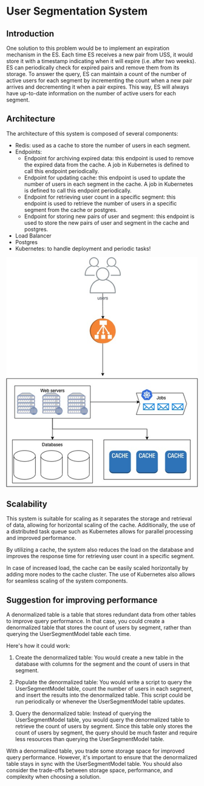 # User Segmentation System

## Introduction

One solution to this problem would be to implement an expiration mechanism in the ES. Each time ES receives a new pair
from USS, it would store it with a timestamp indicating when it will expire (i.e. after two weeks). ES can periodically
check for expired pairs and remove them from its storage. To answer the query, ES can maintain a count of the number of
active users for each segment by incrementing the count when a new pair arrives and decrementing it when a pair expires.
This way, ES will always have up-to-date information on the number of active users for each segment.

## Architecture

The architecture of this system is composed of several components:

- Redis: used as a cache to store the number of users in each segment.
- Endpoints:
    - Endpoint for archiving expired data: this endpoint is used to remove the expired data from the cache. A job in
      Kubernetes is defined to call this endpoint periodically.
    - Endpoint for updating cache: this endpoint is used to update the number of users in each segment in the cache. A
      job in Kubernetes is defined to call this endpoint periodically.
    - Endpoint for retrieving user count in a specific segment: this endpoint is used to retrieve the number of users in
      a specific segment from the cache or postgres.
    - Endpoint for storing new pairs of user and segment: this endpoint is used to store the new pairs of user and
      segment in the cache and postgres.
- Load Balancer
- Postgres
- Kubernetes: to handle deployment and periodic tasks!

![](media/arch.jpg)

## Scalability

This system is suitable for scaling as it separates the storage and retrieval of data, allowing for horizontal scaling
of the cache. Additionally, the use of a distributed task queue such as Kubernetes allows for parallel processing and
improved performance.

By utilizing a cache, the system also reduces the load on the database and improves the response time for retrieving
user count in a specific segment.

In case of increased load, the cache can be easily scaled horizontally by adding more nodes to the cache cluster. The
use of Kubernetes also allows for seamless scaling of the system components.

## Suggestion for improving performance

A denormalized table is a table that stores redundant data from other tables to improve query performance. In that case,
you could create a denormalized table that stores the count of users by segment, rather than querying the
UserSegmentModel table each time.

Here's how it could work:

1. Create the denormalized table: You would create a new table in the database with columns for the segment and the count
of users in that segment.

2. Populate the denormalized table: You would write a script to query the UserSegmentModel table, count the number of users
in each segment, and insert the results into the denormalized table. This script could be run periodically or whenever
the UserSegmentModel table updates.

3. Query the denormalized table: Instead of querying the UserSegmentModel table, you would query the denormalized table to
retrieve the count of users by segment. Since this table only stores the count of users by segment, the query should be
much faster and require less resources than querying the UserSegmentModel table.

With a denormalized table, you trade some storage space for improved query performance. However, it's important to
ensure that the denormalized table stays in sync with the UserSegmentModel table. You should also consider the
trade-offs between storage space, performance, and complexity when choosing a solution.